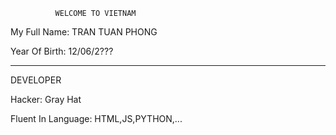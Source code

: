               WELCOME TO VIETNAM
My Full Name: TRAN TUAN PHONG

Year Of Birth: 12/06/2???
______________________________________
DEVELOPER

Hacker: Gray Hat

Fluent In Language: HTML,JS,PYTHON,...

